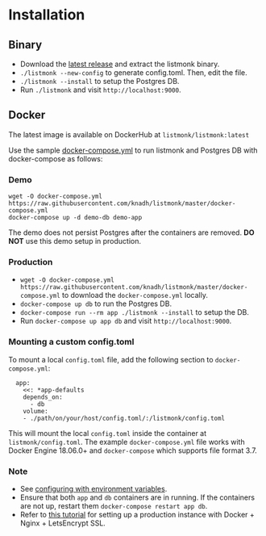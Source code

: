 # Installation

## Binary
- Download the [latest release](https://github.com/knadh/listmonk/releases) and extract the listmonk binary.
- `./listmonk --new-config` to generate config.toml. Then, edit the file.
- `./listmonk --install` to setup the Postgres DB.
- Run `./listmonk` and visit `http://localhost:9000`.

## Docker

The latest image is available on DockerHub at `listmonk/listmonk:latest`

Use the sample [docker-compose.yml](https://github.com/knadh/listmonk/blob/master/docker-compose.yml) to run listmonk and Postgres DB with docker-compose as follows:

### Demo

```
wget -O docker-compose.yml https://raw.githubusercontent.com/knadh/listmonk/master/docker-compose.yml
docker-compose up -d demo-db demo-app
```

The demo does not persist Postgres after the containers are removed. **DO NOT** use this demo setup in production.

### Production
- `wget -O docker-compose.yml https://raw.githubusercontent.com/knadh/listmonk/master/docker-compose.yml` to download the `docker-compose.yml` locally.
- `docker-compose up db` to run the Postgres DB.
- `docker-compose run --rm app ./listmonk --install` to setup the DB.
- Run `docker-compose up app db` and visit `http://localhost:9000`.

### Mounting a custom config.toml
To mount a local `config.toml` file, add the following section to `docker-compose.yml`:

```
  app:
    <<: *app-defaults
    depends_on:
      - db
    volume:
    - ./path/on/your/host/config.toml/:/listmonk/config.toml
```

This will mount the local `config.toml` inside the container at `listmonk/config.toml`. The example `docker-compose.yml` file works with Docker Engine 18.06.0+ and `docker-compose` which supports file format 3.7.

### Note
- See [configuring with environment variables](configuration).
- Ensure that both `app` and `db` containers are in running. If the containers are not up, restart them `docker-compose restart app db`.
- Refer to [this tutorial](https://yasoob.me/posts/setting-up-listmonk-opensource-newsletter-mailing/) for setting up a production instance with Docker + Nginx + LetsEncrypt SSL.
